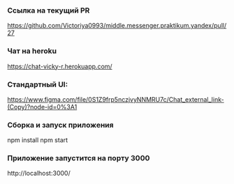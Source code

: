 ### Ссылка на текущий PR
https://github.com/Victoriya0993/middle.messenger.praktikum.yandex/pull/27

### Чат на heroku
https://chat-vicky-r.herokuapp.com/

### Стандартный UI:
https://www.figma.com/file/0S1Z9frp5nczjvyNNMRU7c/Chat_external_link-(Copy)?node-id=0%3A1

### Сборка и запуск приложения 
npm install
npm start

### Приложение запустится на порту 3000
http://localhost:3000/